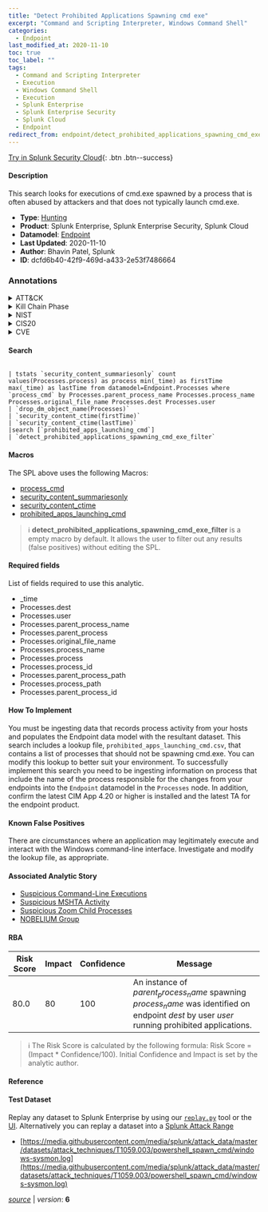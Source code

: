 ```yaml
---
title: "Detect Prohibited Applications Spawning cmd exe"
excerpt: "Command and Scripting Interpreter, Windows Command Shell"
categories:
  - Endpoint
last_modified_at: 2020-11-10
toc: true
toc_label: ""
tags:
  - Command and Scripting Interpreter
  - Execution
  - Windows Command Shell
  - Execution
  - Splunk Enterprise
  - Splunk Enterprise Security
  - Splunk Cloud
  - Endpoint
redirect_from: endpoint/detect_prohibited_applications_spawning_cmd_exe/
---
```




[Try in Splunk Security Cloud](https://www.splunk.com/en_us/cyber-security.html){: .btn .btn--success}

#### Description

This search looks for executions of cmd.exe spawned by a process that is often abused by attackers and that does not typically launch cmd.exe.

- **Type**: [Hunting](https://github.com/splunk/security_content/wiki/Detection-Analytic-Types)
- **Product**: Splunk Enterprise, Splunk Enterprise Security, Splunk Cloud
- **Datamodel**: [Endpoint](https://docs.splunk.com/Documentation/CIM/latest/User/Endpoint)
- **Last Updated**: 2020-11-10
- **Author**: Bhavin Patel, Splunk
- **ID**: dcfd6b40-42f9-469d-a433-2e53f7486664

### Annotations
<details>
  <summary>ATT&CK</summary>

<div markdown="1">

#### [ATT&CK](https://attack.mitre.org/)

| ID          | Technique   | Tactic         |
| ----------- | ----------- |--------------- |
| [T1059](https://attack.mitre.org/techniques/T1059/) | Command and Scripting Interpreter | Execution |

| [T1059.003](https://attack.mitre.org/techniques/T1059/003/) | Windows Command Shell | Execution |

</div>
</details>


<details>
  <summary>Kill Chain Phase</summary>

<div markdown="1">

* Exploitation


</div>
</details>


<details>
  <summary>NIST</summary>

<div markdown="1">

* PR.PT
* DE.CM



</div>
</details>

<details>
  <summary>CIS20</summary>

<div markdown="1">

* CIS 8



</div>
</details>

<details>
  <summary>CVE</summary>

<div markdown="1">


</div>
</details>


#### Search

```

| tstats `security_content_summariesonly` count values(Processes.process) as process min(_time) as firstTime max(_time) as lastTime from datamodel=Endpoint.Processes where `process_cmd` by Processes.parent_process_name Processes.process_name Processes.original_file_name Processes.dest Processes.user
| `drop_dm_object_name(Processes)` 
| `security_content_ctime(firstTime)`
| `security_content_ctime(lastTime)` 
|search [`prohibited_apps_launching_cmd`] 
| `detect_prohibited_applications_spawning_cmd_exe_filter`
```

#### Macros
The SPL above uses the following Macros:
* [process_cmd](https://github.com/splunk/security_content/blob/develop/macros/process_cmd.yml)
* [security_content_summariesonly](https://github.com/splunk/security_content/blob/develop/macros/security_content_summariesonly.yml)
* [security_content_ctime](https://github.com/splunk/security_content/blob/develop/macros/security_content_ctime.yml)
* [prohibited_apps_launching_cmd](https://github.com/splunk/security_content/blob/develop/macros/prohibited_apps_launching_cmd.yml)

> :information_source:
> **detect_prohibited_applications_spawning_cmd_exe_filter** is a empty macro by default. It allows the user to filter out any results (false positives) without editing the SPL.



#### Required fields
List of fields required to use this analytic.
* _time
* Processes.dest
* Processes.user
* Processes.parent_process_name
* Processes.parent_process
* Processes.original_file_name
* Processes.process_name
* Processes.process
* Processes.process_id
* Processes.parent_process_path
* Processes.process_path
* Processes.parent_process_id



#### How To Implement
You must be ingesting data that records process activity from your hosts and populates the Endpoint data model with the resultant dataset. This search includes a lookup file, `prohibited_apps_launching_cmd.csv`, that contains a list of processes that should not be spawning cmd.exe. You can modify this lookup to better suit your environment. To successfully implement this search you need to be ingesting information on process that include the name of the process responsible for the changes from your endpoints into the `Endpoint` datamodel in the `Processes` node. In addition, confirm the latest CIM App 4.20 or higher is installed and the latest TA for the endpoint product.
#### Known False Positives
There are circumstances where an application may legitimately execute and interact with the Windows command-line interface. Investigate and modify the lookup file, as appropriate.

#### Associated Analytic Story
* [Suspicious Command-Line Executions](/stories/suspicious_command-line_executions)
* [Suspicious MSHTA Activity](/stories/suspicious_mshta_activity)
* [Suspicious Zoom Child Processes](/stories/suspicious_zoom_child_processes)
* [NOBELIUM Group](/stories/nobelium_group)




#### RBA

| Risk Score  | Impact      | Confidence   | Message      |
| ----------- | ----------- |--------------|--------------|
| 80.0 | 80 | 100 | An instance of $parent_process_name$ spawning $process_name$ was identified on endpoint $dest$ by user $user$ running prohibited applications. |


> :information_source:
> The Risk Score is calculated by the following formula: Risk Score = (Impact * Confidence/100). Initial Confidence and Impact is set by the analytic author.


#### Reference


#### Test Dataset
Replay any dataset to Splunk Enterprise by using our [`replay.py`](https://github.com/splunk/attack_data#using-replaypy) tool or the [UI](https://github.com/splunk/attack_data#using-ui).
Alternatively you can replay a dataset into a [Splunk Attack Range](https://github.com/splunk/attack_range#replay-dumps-into-attack-range-splunk-server)

* [https://media.githubusercontent.com/media/splunk/attack_data/master/datasets/attack_techniques/T1059.003/powershell_spawn_cmd/windows-sysmon.log](https://media.githubusercontent.com/media/splunk/attack_data/master/datasets/attack_techniques/T1059.003/powershell_spawn_cmd/windows-sysmon.log)



[*source*](https://github.com/splunk/security_content/tree/develop/detections/endpoint/detect_prohibited_applications_spawning_cmd_exe.yml) \| *version*: **6**
